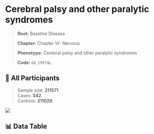 # Cerebral palsy and other paralytic syndromes

> **Root:** Baseline Disease  

> **Chapter:** Chapter VI- Nervous  

> **Phenotype:** Cerebral palsy and other paralytic syndromes  

> **Code:** `G6_CPETAL`

## 🧪 All Participants  
> Sample size: **211571**  
> Cases: **542**  
> Controls: **211029**
<img src="/Sensitive/Figures/ALL/Baseline/G6_CPETAL.png"/>

## 📊 Data Table
<CsvTableMRF src="/Sensitive/Data/ALL/Baseline/LG_G6_CPETAL.csv"/>

